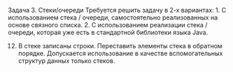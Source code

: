  Задача 3. Стеки/очереди
    Требуется решить задачу в 2-х вариантах:
    1. С использованием стека / очереди, самостоятельно реализованных на основе связного списка.
    2. С использованием реализации стека / очереди, которая уже есть в стандартной библиотеки языка Java.

   12. В стеке записаны строки. Переставить элементы стека в обратном порядке. 
   Допускается использование в качестве вспомогательных структур данных только стеков.
